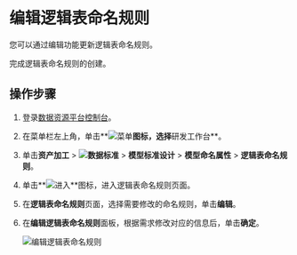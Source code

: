 # 编辑逻辑表命名规则

您可以通过编辑功能更新逻辑表命名规则。

完成逻辑表命名规则的创建。

## 操作步骤

1.  登录[数据资源平台控制台](https://dataq.console.aliyun.com)。

2.  在菜单栏左上角，单击**![菜单](https://static-aliyun-doc.oss-accelerate.aliyuncs.com/assets/img/zh-CN/6504337061/p188771.png)**图标，选择**研发工作台**。

3.  单击**资产加工** \> **![数据标准](https://static-aliyun-doc.oss-accelerate.aliyuncs.com/assets/img/zh-CN/6358100161/p208862.png)** \> **模型标准设计** \> **模型命名属性** \> **逻辑表命名规则**。

4.  单击**![进入](https://static-aliyun-doc.oss-accelerate.aliyuncs.com/assets/img/zh-CN/6504337061/p188815.png)**图标，进入逻辑表命名规则页面。

5.  在**逻辑表命名规则**页面，选择需要修改的命名规则，单击**编辑**。

6.  在**编辑逻辑表命名规则**面板，根据需求修改对应的信息后，单击**确定**。

    ![编辑逻辑表命名规则](https://static-aliyun-doc.oss-accelerate.aliyuncs.com/assets/img/zh-CN/6700160161/p213068.png)


